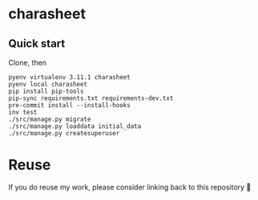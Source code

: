 # charasheet

## Quick start
Clone, then
```shell
pyenv virtualenv 3.11.1 charasheet
pyenv local charasheet
pip install pip-tools
pip-sync requirements.txt requirements-dev.txt
pre-commit install --install-hooks
inv test
./src/manage.py migrate
./src/manage.py loaddata initial_data
./src/manage.py createsuperuser
```

# Reuse
If you do reuse my work, please consider linking back to this repository 🙂
